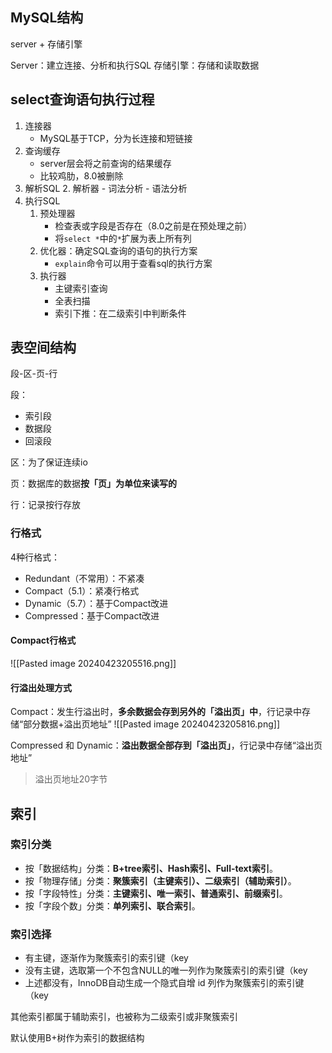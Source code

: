 ## MySQL结构

server + 存储引擎

Server：建立连接、分析和执行SQL
存储引擎：存储和读取数据

## select查询语句执行过程

1. 连接器
	- MySQL基于TCP，分为长连接和短链接
2. 查询缓存
	- server层会将之前查询的结果缓存
	- 比较鸡肋，8.0被删除
3. 解析SQL
	2. 解析器
		- 词法分析
		- 语法分析
1. 执行SQL
	1. 预处理器
		- 检查表或字段是否存在（8.0之前是在预处理之前）
		- 将`select *`中的`*`扩展为表上所有列
	2. 优化器：确定SQL查询的语句的执行方案
		- `explain`命令可以用于查看sql的执行方案
	1. 执行器
		- 主键索引查询
		- 全表扫描
		- 索引下推：在二级索引中判断条件

## 表空间结构

段-区-页-行

段：
- 索引段
- 数据段
- 回滚段

区：为了保证连续io

页：数据库的数据**按「页」为单位来读写的**

行：记录按行存放

### 行格式

4种行格式：
- Redundant（不常用）：不紧凑
- Compact（5.1）：紧凑行格式
- Dynamic（5.7）：基于Compact改进
- Compressed：基于Compact改进

#### Compact行格式

![[Pasted image 20240423205516.png]]

#### 行溢出处理方式

Compact：发生行溢出时，**多余数据会存到另外的「溢出页」中**，行记录中存储“部分数据+溢出页地址”
![[Pasted image 20240423205816.png]]

Compressed 和 Dynamic：**溢出数据全部存到「溢出页」**，行记录中存储“溢出页地址”

> 溢出页地址20字节

## 索引

### 索引分类

- 按「数据结构」分类：**B+tree索引、Hash索引、Full-text索引**。
- 按「物理存储」分类：**聚簇索引（主键索引）、二级索引（辅助索引）**。
- 按「字段特性」分类：**主键索引、唯一索引、普通索引、前缀索引**。
- 按「字段个数」分类：**单列索引、联合索引**。

### 索引选择

- 有主键，逐渐作为聚簇索引的索引键（key
- 没有主键，选取第一个不包含NULL的唯一列作为聚簇索引的索引键（key
- 上述都没有，InnoDB自动生成一个隐式自增 id 列作为聚簇索引的索引键（key

其他索引都属于辅助索引，也被称为二级索引或非聚簇索引

默认使用B+树作为索引的数据结构

